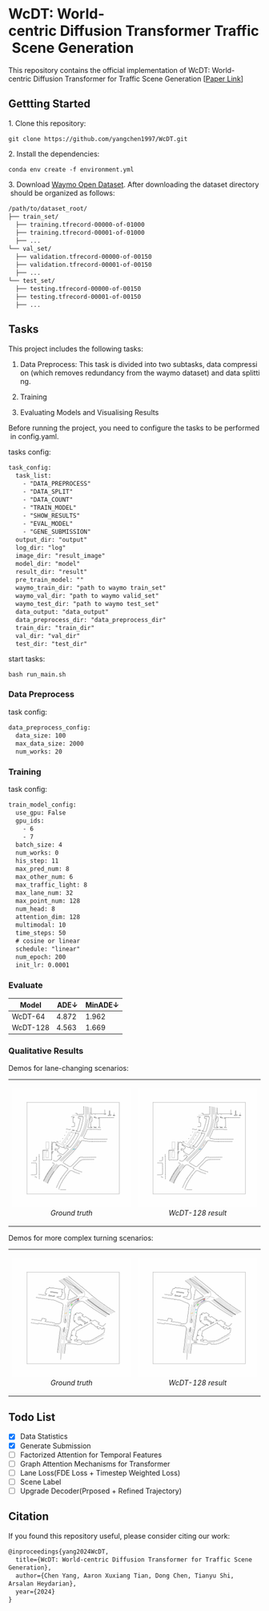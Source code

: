 # WcDT: World-centric Diffusion Transformer Traffic Scene Generation

This repository contains the official implementation of WcDT: World-centric Diffusion Transformer for Traffic Scene Generation [[Paper Link](https://arxiv.org/abs/2404.02082)]

## Gettting Started

1. Clone this repository:

    git clone https://github.com/yangchen1997/WcDT.git

2. Install the dependencies:

    conda env create -f environment.yml

3. Download [Waymo Open Dataset](https://console.cloud.google.com/storage/browser/waymo_open_dataset_motion_v_1_2_0?pli=1). After downloading the dataset directory should be organized as follows:

    /path/to/dataset_root/
    ├── train_set/
      ├── training.tfrecord-00000-of-01000
      ├── training.tfrecord-00001-of-01000
      ├── ...
    └── val_set/
      ├── validation.tfrecord-00000-of-00150
      ├── validation.tfrecord-00001-of-00150
      ├── ...
    └── test_set/
      ├── testing.tfrecord-00000-of-00150
      ├── testing.tfrecord-00001-of-00150
      ├── ...
    

## Tasks

This project includes the following tasks:

1.  Data Preprocess: This task is divided into two subtasks, data compression (which removes redundancy from the waymo dataset) and data splitting.
    
2.  Training
    
3.  Evaluating Models and Visualising Results
    

Before running the project, you need to configure the tasks to be performed in config.yaml.

tasks config:

    task_config:
      task_list:
        - "DATA_PREPROCESS"
        - "DATA_SPLIT"
        - "DATA_COUNT"
        - "TRAIN_MODEL"
        - "SHOW_RESULTS"
        - "EVAL_MODEL"
        - "GENE_SUBMISSION"
      output_dir: "output"
      log_dir: "log"
      image_dir: "result_image"
      model_dir: "model"
      result_dir: "result"
      pre_train_model: ""
      waymo_train_dir: "path to waymo train_set"
      waymo_val_dir: "path to waymo valid_set"
      waymo_test_dir: "path to waymo test_set"
      data_output: "data_output"
      data_preprocess_dir: "data_preprocess_dir"
      train_dir: "train_dir"
      val_dir: "val_dir"
      test_dir: "test_dir"

start tasks:

    bash run_main.sh

### Data Preprocess

task config:

    data_preprocess_config:
      data_size: 100
      max_data_size: 2000
      num_works: 20

### Training

task config:

    train_model_config:
      use_gpu: False
      gpu_ids:
        - 6
        - 7
      batch_size: 4
      num_works: 0
      his_step: 11
      max_pred_num: 8
      max_other_num: 6
      max_traffic_light: 8
      max_lane_num: 32
      max_point_num: 128
      num_head: 8
      attention_dim: 128
      multimodal: 10
      time_steps: 50
      # cosine or linear
      schedule: "linear"
      num_epoch: 200
      init_lr: 0.0001

### Evaluate

|  Model  |  ADE↓  |  MinADE↓  |
| --- | --- | --- |
|  WcDT-64  |  4.872   |  1.962  |
|  WcDT-128  |  4.563  |  1.669  |

### Qualitative Results

Demos for lane-changing scenarios:
<table>
<tr>
  <td>
    <p align="center">
      <img src="qualitative_results/1_ground_truth.gif" alt="First Image" width="100%" />
      <br>
      <em>Ground truth</em>
    </p>
  </td>
  <td>
    <p align="center">
      <img src="qualitative_results/1_model_output.gif" alt="Second Image" width="100%" />
      <br>
      <em>WcDT-128 result</em>
    </p>
  </td>
</tr>
</table>


Demos for more complex turning scenarios:
<table>
<tr>
  <td>
    <p align="center">
      <img src="qualitative_results/0_ground_truth.gif" alt="First Image" width="100%" />
      <br>
      <em>Ground truth</em>
    </p>
  </td>
  <td>
    <p align="center">
      <img src="qualitative_results/0_model_output.gif" alt="Second Image" width="100%" />
      <br>
      <em>WcDT-128 result</em>
    </p>
  </td>
</tr>
</table>

## Todo List

- [x] Data Statistics
- [x] Generate Submission
- [ ] Factorized Attention for  Temporal Features
- [ ] Graph Attention Mechanisms for Transformer
- [ ] Lane Loss(FDE Loss + Timestep Weighted Loss)
- [ ] Scene Label
- [ ] Upgrade Decoder(Prposed + Refined Trajectory)

## Citation

If you found this repository useful, please consider citing our work:

    @inproceedings{yang2024WcDT,
      title={WcDT: World-centric Diffusion Transformer for Traffic Scene Generation},
      author={Chen Yang, Aaron Xuxiang Tian, Dong Chen, Tianyu Shi, Arsalan Heydarian},
      year={2024}
    }
